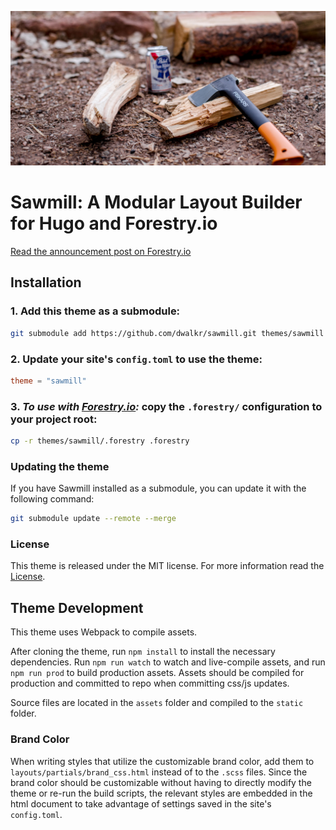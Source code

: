 ![](axe.jpg)

# Sawmill: A Modular Layout Builder for Hugo and Forestry.io

[Read the announcement post on Forestry.io](https://forestry.io/blog/sawmill-layout-composer-for-hugo-and-forestry/#/)

## Installation

### 1. Add this theme as a submodule:

```bash
git submodule add https://github.com/dwalkr/sawmill.git themes/sawmill
```


### 2. Update your site's `config.toml` to use the theme:

```toml
theme = "sawmill"
```

### 3. *To use with [Forestry.io](https://forestry.io):* copy the `.forestry/` configuration to your project root:

```bash
cp -r themes/sawmill/.forestry .forestry
```

### Updating the theme

If you have Sawmill installed as a submodule, you can update it with the following command:

```bash
git submodule update --remote --merge
```

### License

This theme is released under the MIT license. For more information read the [License](https://github.com/dwalkr/sawmill/blob/master/LICENSE.md).

## Theme Development

This theme uses Webpack to compile assets.

After cloning the theme, run `npm install` to install the necessary dependencies. Run `npm run watch` to watch and live-compile assets, and run `npm run prod` to build production assets. Assets should be compiled for production and committed to repo when committing css/js updates.

Source files are located in the `assets` folder and compiled to the `static` folder.

### Brand Color

When writing styles that utilize the customizable brand color, add them to `layouts/partials/brand_css.html` instead of to the `.scss` files. Since the brand color should be customizable without having to directly modify the theme or re-run the build scripts, the relevant styles are embedded in the html document to take advantage of settings saved in the site's `config.toml`.